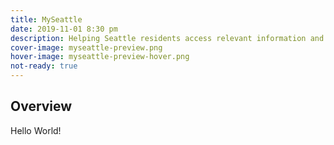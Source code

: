 ```yaml
---
title: MySeattle
date: 2019-11-01 8:30 pm
description: Helping Seattle residents access relevant information and communicate with their elected representatives
cover-image: myseattle-preview.png
hover-image: myseattle-preview-hover.png
not-ready: true
---
```

## Overview

Hello World!